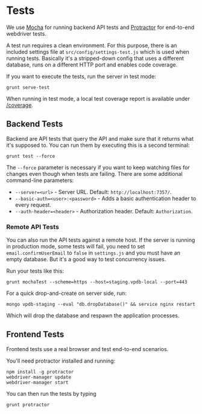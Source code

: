 # Tests

We use [Mocha][mocha] for running backend API tests and [Protractor][protractor] for end-to-end webdriver tests.

A test run requires a clean environment. For this purpose, there is an included settings file at 
`src/config/settings-test.js` which is used when running tests. Basically it's a stripped-down config that uses a 
different database, runs on a different HTTP port and enables code coverage.

If you want to execute the tests, run the server in test mode:

	grunt serve-test

When running in test mode, a local test coverage report is available under [/coverage](http://localhost:7357/coverage/).


## Backend Tests
 
Backend are API tests that query the API and make sure that it returns what it's supposed to. You can run them by
executing this is a second terminal:

	grunt test --force

The `--force` parameter is necessary if you want to keep watching files for changes even though when tests are failing.
There are some additional command-line parameters:

 * `--server=<url>` - Server URL. Default: `http://localhost:7357/`.
 * `--basic-auth=<user>:<password>` - Adds a basic authentication header to every request.
 * `--auth-header=<header>` - Authorization header. Default: `Authorization`.

### Remote API Tests

You can also run the API tests against a remote host. If the server is running
in production mode, some tests will fail, you need to set `email.confirmUserEmail`
to `false` in `settings.js` and you must have an empty database. But it's a
good way to test concurrency issues.

Run your tests like this:

	grunt mochaTest --scheme=https --host=staging.vpdb-local --port=443

For a quick drop-and-create on server side, run:

	mongo vpdb-staging --eval "db.dropDatabase()" && service nginx restart

Which will drop the database and respawn the application processes.


## Frontend Tests

Frontend tests use a real browser and test end-to-end scenarios.

You'll need protractor installed and running:

	npm install -g protractor
	webdriver-manager update
	webdriver-manager start

You can then run the tests by typing

	grunt protractor

[mocha]: http://visionmedia.github.io/mocha/
[protractor]: http://angular.github.io/protractor/